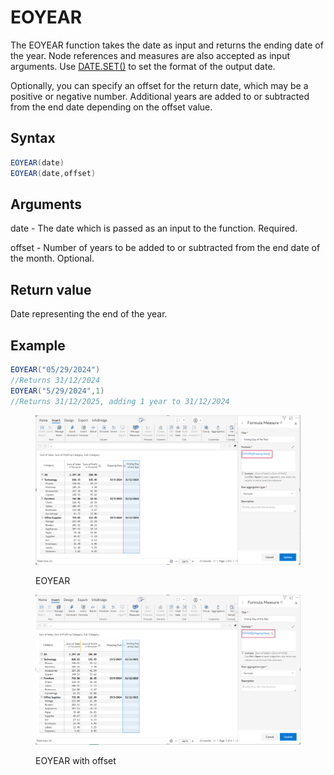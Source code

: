 # EOYEAR

The EOYEAR function takes the date as input and returns the ending date of the year. Node references and measures are also accepted as input arguments. Use [DATE.SET()](https://docs.inforiver.com/\~/changes/mS6jwvARNLHpKqBa4cT9/formula-syntax/date-functions/date.set) to set the format of the output date.

Optionally, you can specify an offset for the return date, which may be a positive or negative number. Additional years are added to or subtracted from the end date depending on the offset value.

## Syntax <a href="#syntax" id="syntax"></a>

```java
EOYEAR(date)
EOYEAR(date,offset)
```

## Arguments <a href="#arguments" id="arguments"></a>

date - The date which is passed as an input to the function. Required.

offset - Number of years to be added to or subtracted from the end date of the month. Optional.

## Return value <a href="#return-value" id="return-value"></a>

Date representing the end of the year.

## Example <a href="#example" id="example"></a>

```java
EOYEAR("05/29/2024")
//Returns 31/12/2024
EOYEAR("5/29/2024",1)
//Returns 31/12/2025, adding 1 year to 31/12/2024
```

<figure><img src="../../.gitbook/assets/image (730) (2).png" alt=""><figcaption><p>EOYEAR</p></figcaption></figure>

<figure><img src="../../.gitbook/assets/image (731) (2).png" alt=""><figcaption><p>EOYEAR with offset</p></figcaption></figure>
